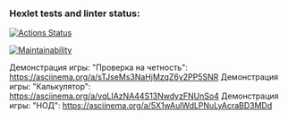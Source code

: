 ### Hexlet tests and linter status:

[![Actions Status](https://github.com/antonblkv/frontend-project-44/actions/workflows/hexlet-check.yml/badge.svg)](https://github.com/antonblkv/frontend-project-44/actions)

[![Maintainability](https://api.codeclimate.com/v1/badges/bc614be4af68230eff8f/maintainability)](https://codeclimate.com/github/antonblkv/frontend-project-44/maintainability)

Демонстрация игры: "Проверка на четность": https://asciinema.org/a/sTJseMs3NaHjMzqZ6y2PP5SNR
Демонстрация игры: "Калькулятор": https://asciinema.org/a/vqLIAzNA44S13NwdyzFNUnSo4
Демонстрация игры: "НОД": https://asciinema.org/a/5X1wAulWdLPNuLyAcraBD3MDd